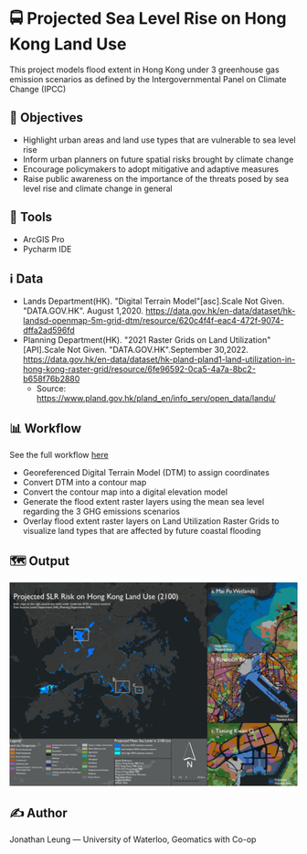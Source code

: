 # 🚍 Projected Sea Level Rise on Hong Kong Land Use

This project models flood extent in Hong Kong under 3 greenhouse gas emission scenarios as defined by the Intergovernmental Panel on Climate Change (IPCC)

## 📌 Objectives

- Highlight urban areas and land use types that are vulnerable to sea level rise
- Inform urban planners on future spatial risks brought by climate change
- Encourage policymakers to adopt mitigative and adaptive measures
- Raise public awareness on the importance of the threats posed by sea level rise and climate change in general

## 🧰 Tools

- ArcGIS Pro
- Pycharm IDE

## ℹ️ Data

- Lands Department(HK). "Digital Terrain Model"[asc].Scale Not Given. "DATA.GOV.HK". August 1,2020. https://data.gov.hk/en-data/dataset/hk-landsd-openmap-5m-grid-dtm/resource/620c4f4f-eac4-472f-9074-dffa2ad596fd
- Planning Department(HK). "2021 Raster Grids on Land Utilization"[API].Scale Not Given. "DATA.GOV.HK".September 30,2022. https://data.gov.hk/en-data/dataset/hk-pland-pland1-land-utilization-in-hong-kong-raster-grid/resource/6fe96592-0ca5-4a7a-8bc2-b658f76b2880
  - Source: https://www.pland.gov.hk/pland_en/info_serv/open_data/landu/

## 📊 Workflow
See the full workflow [here](method.md)
- Georeferenced Digital Terrain Model (DTM) to assign coordinates
- Convert DTM into a contour map
- Convert the contour map into a digital elevation model
- Generate the flood extent raster layers using the mean sea level regarding the 3 GHG emissions scenarios
- Overlay flood extent raster layers on Land Utilization Raster Grids to visualize land types that are affected by future coastal flooding

## 🗺️ Output

![Output](FloodLayout.jpg)

## ✍️ Author

Jonathan Leung — University of Waterloo, Geomatics with Co-op
